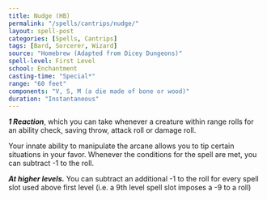 ```yaml
---
title: Nudge (HB)
permalink: "/spells/cantrips/nudge/"
layout: spell-post
categories: [Spells, Cantrips]
tags: [Bard, Sorcerer, Wizard]
source: "Homebrew (Adapted from Dicey Dungeons)"
spell-level: First Level
school: Enchantment
casting-time: "Special*"
range: "60 feet"
components: "V, S, M (a die made of bone or wood)"
duration: "Instantaneous"
---
```


***1 Reaction***, which you can take whenever a creature within range rolls for an ability check, saving throw, attack roll or damage roll.  

Your innate ability to manipulate the arcane allows you to tip certain situations in your favor. Whenever the conditions for the spell are met, you can subtract -1 to the roll. 

***At higher levels.*** You can subtract an additional -1 to the roll for every spell slot used above first level (i.e. a 9th level spell slot imposes a -9 to a roll)

